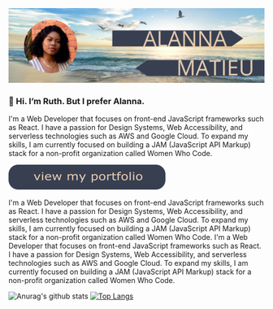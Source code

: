 ![hero-image](https://github.com/ruthmatieu/ruthmatieu/blob/master/images/hero-image.jpg)

### 👋 Hi. I’m Ruth. But I prefer Alanna.

I'm a Web Developer that focuses on front-end JavaScript frameworks such as React. I have a passion for Design Systems, Web Accessibility, and serverless technologies such as AWS and Google Cloud. To expand my skills, I am currently focused on building a JAM (JavaScript API Markup) stack for a non-profit organization called Women Who Code. 


[![portfolio button](https://github.com/ruthmatieu/ruthmatieu/blob/master/images/portfolio-btn.png "Alanna's portfolio")](https://ruthmatieu.com)

I'm a Web Developer that focuses on front-end JavaScript frameworks such as React. I have a passion for Design Systems, Web Accessibility, and serverless technologies such as AWS and Google Cloud. To expand my skills, I am currently focused on building a JAM (JavaScript API Markup) stack for a non-profit organization called Women Who Code. I'm a Web Developer that focuses on front-end JavaScript frameworks such as React. I have a passion for Design Systems, Web Accessibility, and serverless technologies such as AWS and Google Cloud. To expand my skills, I am currently focused on building a JAM (JavaScript API Markup) stack for a non-profit organization called Women Who Code. 

![Anurag's github stats](https://github-readme-stats.vercel.app/api?username=ruthmatieu&layout=compact&theme=calm&hide=issues)
[![Top Langs](https://github-readme-stats.vercel.app/api/top-langs/?username=ruthmatieu&layout=compact&theme=calm)](https://github.com/anuraghazra/github-readme-stats)
<!--
**ruthmatieu/ruthmatieu** is a ✨ _special_ ✨ repository because its `README.md` (this file) appears on your GitHub profile.

Here are some ideas to get you started:

- 🔭 I’m currently working on ...
- 🌱 I’m currently learning ...
- 👯 I’m looking to collaborate on ...
- 🤔 I’m looking for help with ...
- 💬 Ask me about ...
- 📫 How to reach me: ...
- 😄 Pronouns: ...
- ⚡ Fun fact: ...
-->
